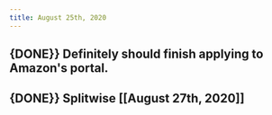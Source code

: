 ```yaml
---
title: August 25th, 2020
---
```


## {DONE}} Definitely should finish applying to Amazon's portal.

## {DONE}} Splitwise [[August 27th, 2020]]

## 
